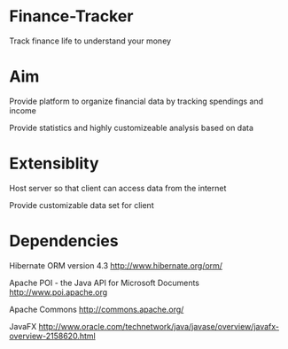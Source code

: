Finance-Tracker
===============

Track finance life to understand your money

Aim
==============
<p>
	Provide platform to organize financial data by tracking spendings and income
</p> <p>
	Provide statistics and highly customizeable analysis based on data
</p>

Extensiblity
==============
<p>
	Host server so that client can access data from the internet
</p>
<p>
	Provide customizable data set for client
</p>

Dependencies
==============
Hibernate ORM version 4.3
http://www.hibernate.org/orm/

Apache POI - the Java API for Microsoft Documents
http://www.poi.apache.org

Apache Commons
http://commons.apache.org/

JavaFX
http://www.oracle.com/technetwork/java/javase/overview/javafx-overview-2158620.html